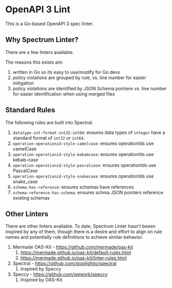 # OpenAPI 3 Lint

This is a Go-based OpenAPI 3 spec linter.

## Why Spectrum Linter?

There are a few linters available.

The reasons this exists are:

1. written in Go so its easy to use/modify for Go devs
2. policy violations are grouped by rule, vs. line number for easier mitigation
3. policy violations are identified by JSON Schema pointere vs. line number for easier identification when using merged files

## Standard Rules

The following rules are built into Spectral.

1. `datatype-int-format-int32-int64`: ensures data types of `integer` have a standard format of `int32` or `int64`.
1. `operation-operationid-style-camelcase`: ensures operationIds use camelCase
1. `operation-operationid-style-kebabcase`: ensures operationIds use kebab-case
1. `operation-operationid-style-pascalcase`: ensures operationIds use PascalCase
1. `operation-operationid-style-snakecase`: ensures operationIds use snake_case
1. `schema-has-reference`: ensures schemas have references
1. `schema-reference-has-schema`: ensures schma JSON pointers reference existing schemas

## Other Linters

There are other linters available. To date, Spectrum Linter hasn't beeen inspired by any of them, though there is a desire and effort to align on rule names and potentially rule definitions to achieve similar behavior.

1. Mermade OAS-Kit - https://github.com/mermade/oas-kit
    1. https://mermade.github.io/oas-kit/default-rules.html
    1. https://mermade.github.io/oas-kit/linter-rules.html
1. Spectral - https://github.com/stoplightio/spectral
    1. Inspired by Speccy
1. Speccy - https://github.com/wework/speccy
    1. Inspired by OAS-Kit